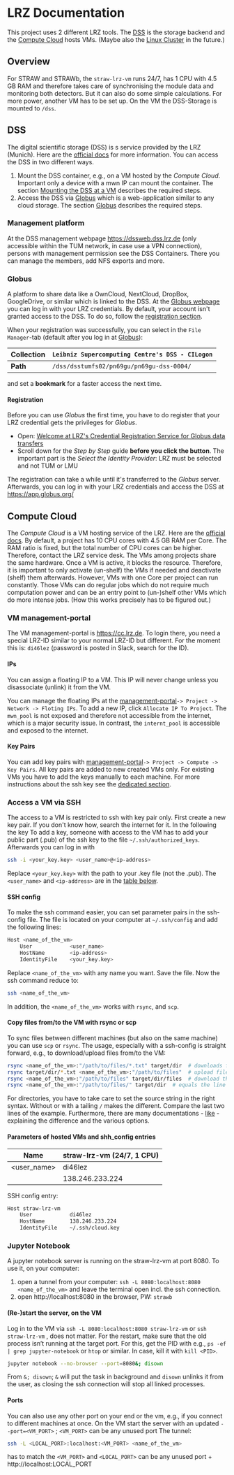 # LRZ Documentation

This project uses 2 different LRZ tools. The [DSS](#DSS) is the storage backend and the [Compute Cloud](#Compute-Cloud) hosts VMs. (Maybe also the [Linux Cluster](https://doku.lrz.de/display/PUBLIC/Linux+Cluster) in the future.)

## Overview
For STRAW and STRAWb, the `straw-lrz-vm` runs 24/7, has 1 CPU with 4.5 GB RAM and therefore takes care of synchronising the module data and monitoring both detectors. But it can also do some simple calculations. For more power, another VM has to be set up. On the VM the DSS-Storage is mounted to `/dss`. 

## DSS
The digital scientific storage (DSS) is s service provided by the LRZ (Munich).  Here are the [official docs](https://doku.lrz.de/display/PUBLIC/Data+Science+Storage) for more information. 
You can access the DSS in two different ways. 
1. Mount the DSS container, e.g., on a VM hosted by the *Compute Cloud*. Important only a device with a mwn IP can mount the container. The section [Mounting the DSS at a VM](LRZ_mount_DSS.md) describes the required steps. 
1. Access the DSS via [Globus](https://www.globus.org) which is a web-application similar to any cloud storage. The section [Globus](#Globus) describes the required steps.

### Management platform
At the DSS management webpage https://dssweb.dss.lrz.de (only accessible within the TUM network, in case use a VPN connection), persons with management permission see the DSS Containers. There you can manage the members, add NFS exports and more.

### Globus
A platform to share data like a OwnCloud, NextCloud, DropBox, GoogleDrive, or similar which is linked to the DSS.
At the [Globus webpage](https://www.globus.org) you can log in with your LRZ credentials. By default, your account isn't granted access to the DSS. To do so, follow the [registration section](#Registration).

When your registration was successfully, you can select in the `File Manager`-tab (default after you log in at [Globus](https://www.globus.org)):

| **Collection** | `Leibniz Supercomputing Centre's DSS - CILogon` |
| --- | --- |
| **Path** | `/dss/dsstumfs02/pn69gu/pn69gu-dss-0004/` |

and set a **bookmark** for a faster access the next time.

#### Registration
Before you can use *Globus* the first time, you have to do register that your LRZ credential gets the privileges for *Globus*. 
- Open: [Welcome at LRZ's
Credential Registration Service for
Globus data transfers](https://www.dss.lrz.de/cilogon/register)
- Scroll down for the *Step by Step* guide **before you click the button**.
The important part is the *Select the Identity Provider*: LRZ must be selected and not TUM or LMU

The registration can take a while until it's transferred to the *Globus* server. Afterwards, you can log in with your LRZ credentials and access the DSS at https://app.globus.org/


## Compute Cloud
The *Compute Cloud* is a VM hosting service of the LRZ. Here are the [official docs](https://doku.lrz.de/display/PUBLIC/Compute+Cloud). By default, a project has 10 CPU cores with 4.5 GB RAM per Core. The RAM ratio is fixed, but the total number of CPU cores can be higher. Therefore, contact the LRZ service desk. The VMs among projects share the same hardware. Once a VM is active, it blocks the resource.
Therefore, it is important to only activate (un-shelf) the VMs if needed and deactivate (shelf) them afterwards. However, VMs with one Core per project can run constantly. Those VMs can do regular jobs which do not require much computation power and can be an entry point to (un-)shelf other VMs which do more intense jobs. (How this works precisely has to be figured out.)

### VM management-portal
The VM management-portal is https://cc.lrz.de. To login there, you need a special LRZ-ID similar to your normal LRZ-ID but different. For the moment this is: `di46lez` (password is posted in Slack, search for the ID).

#### IPs
You can assign a floating IP to a VM. This IP will never change unless you disassociate (unlink) it from the VM.

You can manage the floating IPs at the [management-portal](https://cc.lrz.de)`-> Project -> Network -> Floting IPs`.
To add a new IP, click `Allocate IP To Project`. The `mwn_pool` is not exposed and therefore not accessible from the internet, which is a major security issue.
In contrast, the `internt_pool` is accessible and exposed to the internet.

#### Key Pairs
You can add key pairs with [management-portal](https://cc.lrz.de)`-> Project -> Compute -> Key Pairs`. All key pairs are added to new created VMs only. For existing VMs you have to add the keys manually to each machine. For more instructions about the ssh key see the [dedicated section](#Access-a-VM-via-SSH).

### Access a VM via SSH
The access to a VM is restricted to ssh with key pair only. First create a new key pair. If you don't know how, search the internet for it. In the following the key 
To add a key, someone with access to the VM has to add your public part (.pub) of the ssh key to the file `~/.ssh/authorized_keys`. Afterwards you can log in with
```bash
ssh -i <your_key.key> <user_name>@<ip-address>
```
Replace `<your_key.key>` with the path to your .key file (not the .pub). The `<user_name>` and `<ip-address>` are in the [table below](#Parameters-of-hosted-VMs-and-shh_config-entries).

#### SSH config
To make the ssh command easier, you can set parameter pairs in the ssh-config file. The file is located on your computer at `~/.ssh/config` and add the following lines:
```bash
Host <name_of_the_vm>
    User            <user_name>
    HostName        <ip-address>
    IdentityFile    <your_key.key>
```
Replace `<name_of_the_vm>` with any name you want. Save the file. Now the ssh command reduce to:
```bash
ssh <name_of_the_vm>
```
In addition, the `<name_of_the_vm>` works with `rsync`, and `scp`.

#### Copy files from/to the VM with rsync or scp
To sync files between different machines (but also on the same machine) you can use `scp` or `rsync`. The usage, especially with a ssh-config is straight forward, e.g., to download/upload files from/to the VM:
```bash
rsync <name_of_the_vm>:"/path/to/files/*.txt" target/dir  # downloads files all txt-files from /path/to/files/
rsync target/dir/*.txt <name_of_the_vm>:"/path/to/files"  # upload files all txt-files from target/dir/
rsync <name_of_the_vm>:"/path/to/files" target/dir/files  # download the whole directory
rsync <name_of_the_vm>:"/path/to/files/" target/dir  # equals the line above
```
For directories, you have to take care to set the source string in the right syntax. Without or with a tailing `/` makes the different. Compare the last two lines of the example. Furthermore, there are many documentations - [like](https://linux.die.net/man/1/rsync) - explaining the difference and the various options.

#### Parameters of hosted VMs and shh_config entries

| Name | straw-lrz-vm (24/7, 1 CPU) |
| --- | --- |
| <user_name> | di46lez |
| <ip-address> | 138.246.233.224 |

SSH config entry:
```bash
Host straw-lrz-vm
    User            di46lez
    HostName        138.246.233.224
    IdentityFile    ~/.ssh/cloud.key
```

### Jupyter Notebook 

A jupyter notebook server is running on the straw-lrz-vm at port 8080. To use it, on your computer:
1. open a tunnel from your computer: `ssh -L 8080:localhost:8080 <name_of_the_vm>` and leave the terminal open incl. the ssh connection.
1. open http://localhost:8080 in the browser, PW: `strawb`

#### (Re-)start the server, on the VM
Log in to the VM via `ssh -L 8080:localhost:8080 straw-lrz-vm` or `ssh straw-lrz-vm` , does not matter.
For the restart, make sure that the old process isn’t running at the target port. For this, get the PID with e.g., `ps -ef | grep jupyter-notebook` or `htop` or similar. In case, kill it with `kill <PID>`.
```bash
jupyter notebook --no-browser --port=8080&; disown
```
From `&; disown`; `&` will put the task in background and `disown` unlinks it from the user, as closing the ssh connection will stop all linked processes.

#### Ports
You can also use any other port on your end or the vm, e.g., if you connect to different machines at once.
On the VM start the server with an updated `--port=<VM_PORT>` ; `<VM_PORT>` can be any unused port
The tunnel: 
```bash
ssh -L <LOCAL_PORT>:localhost:<VM_PORT> <name_of_the_vm>
```
has to match the `<VM_PORT>` and `<LOCAL_PORT>` can be any unused port + http://localhost:LOCAL_PORT